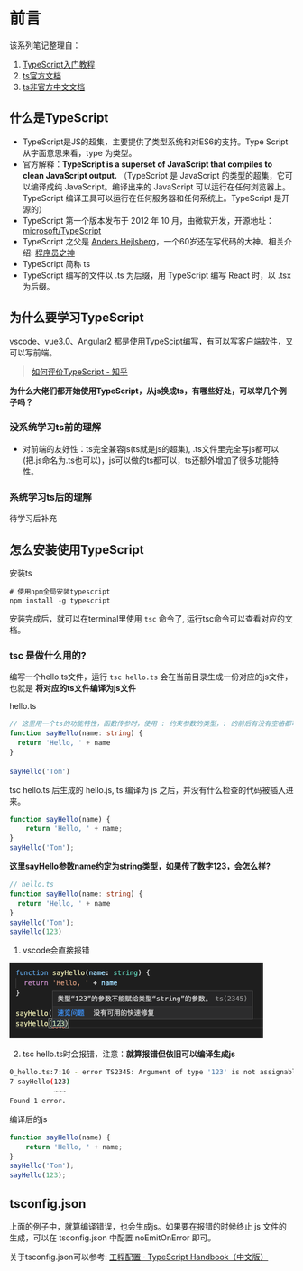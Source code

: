 

# 前言

该系列笔记整理自：
1. [TypeScript入门教程](https://ts.xcatliu.com/)
2. [ts官方文档](http://www.typescriptlang.org/docs/home.html)
3. [ts非官方中文文档](https://zhongsp.gitbooks.io/typescript-handbook/content/)

## 什么是TypeScript
- TypeScript是JS的超集，主要提供了类型系统和对ES6的支持。Type Script 从字面意思来看，type 为类型。
- 官方解释：**TypeScript is a superset of JavaScript that compiles to clean JavaScript output.** （TypeScript 是 JavaScript 的类型的超集，它可以编译成纯 JavaScript。编译出来的 JavaScript 可以运行在任何浏览器上。TypeScript 编译工具可以运行在任何服务器和任何系统上。TypeScript 是开源的）
- TypeScript 第一个版本发布于 2012 年 10 月，由微软开发，开源地址：[microsoft/TypeScript](https://github.com/Microsoft/TypeScript)
- TypeScript 之父是 [Anders Hejlsberg](https://github.com/ahejlsberg)，一个60岁还在写代码的大神。相关介绍: [程序员之神](https://mp.weixin.qq.com/s/zyxpaouWaUcb5jS5kGJg4Q)
- TypeScript 简称 ts
- TypeScript 编写的文件以 .ts 为后缀，用 TypeScript 编写 React 时，以 .tsx 为后缀。

## 为什么要学习TypeScript
vscode、vue3.0、Angular2 都是使用TypeScipt编写，有可以写客户端软件，又可以写前端。

> [如何评价TypeScript - 知乎](https://www.zhihu.com/question/21879449)

**为什么大佬们都开始使用TypeScript，从js换成ts，有哪些好处，可以举几个例子吗？**

### 没系统学习ts前的理解
- 对前端的友好性：ts完全兼容js(ts就是js的超集), .ts文件里完全写js都可以(把.js命名为.ts也可以)，js可以做的ts都可以，ts还额外增加了很多功能特性。

### 系统学习ts后的理解
待学习后补充

## 怎么安装使用TypeScript
安装ts
```shell
# 使用npm全局安装typescript
npm install -g typescript
```
安装完成后，就可以在terminal里使用 `tsc` 命令了, 运行tsc命令可以查看对应的文档。

### tsc 是做什么用的?
编写一个hello.ts文件，运行 `tsc hello.ts` 会在当前目录生成一份对应的js文件，也就是 **将对应的ts文件编译为js文件**

hello.ts
```ts
// 这里用一个ts的功能特性，函数传参时，使用 : 约束参数的类型，: 的前后有没有空格都可以。
function sayHello(name: string) {
  return 'Hello, ' + name
}

sayHello('Tom')
```
tsc hello.ts 后生成的 hello.js, ts 编译为 js 之后，并没有什么检查的代码被插入进来。
```js
function sayHello(name) {
    return 'Hello, ' + name;
}
sayHello('Tom');
```

**这里sayHello参数name约定为string类型，如果传了数字123，会怎么样?**
```ts
// hello.ts
function sayHello(name: string) {
  return 'Hello, ' + name
}
sayHello('Tom');
sayHello(123)
```
1. vscode会直接报错

![0_0_vscode_check.png](images/0_0_vscode_check.png)

2. tsc hello.ts时会报错，注意：**就算报错但依旧可以编译生成js**
```sh
0_hello.ts:7:10 - error TS2345: Argument of type '123' is not assignable to parameter of type 'string'.
7 sayHello(123)
           ~~~
Found 1 error.
```
编译后的js
```js
function sayHello(name) {
    return 'Hello, ' + name;
}
sayHello('Tom');
sayHello(123);
```

## tsconfig.json
上面的例子中，就算编译错误，也会生成js。如果要在报错的时候终止 js 文件的生成，可以在 tsconfig.json 中配置 noEmitOnError 即可。

关于tsconfig.json可以参考: [工程配置 · TypeScript Handbook（中文版）](https://zhongsp.gitbooks.io/typescript-handbook/content/doc/handbook/tsconfig.json.html) 

